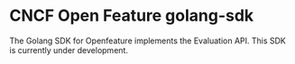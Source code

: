 # CNCF Open Feature golang-sdk

The Golang SDK for Openfeature implements the Evaluation API.  This SDK is currently under development.
